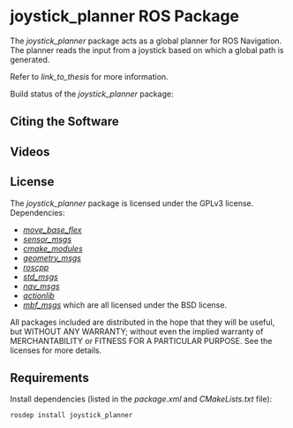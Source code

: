 joystick_planner ROS Package
=============================

The *joystick_planner* package acts as a global planner for ROS Navigation. The planner reads the input from a joystick based on which a global path is generated.

Refer to *link_to_thesis* for more information.

Build status of the *joystick_planner* package:



## Citing the Software

## Videos

## License

The *joystick_planner* package is licensed under the GPLv3 license.
Dependencies:
* <a href="http://wiki.ros.org/move_base_flex">*move_base_flex*</a>
* <a href="http://wiki.ros.org/sensor_msgs">*sensor_msgs*</a>
* <a href="http://wiki.ros.org/cmake_modules">*cmake_modules*</a>
* <a href="http://wiki.ros.org/geometry_msgs">*geometry_msgs*</a>
* <a href="http://wiki.ros.org/roscpp">*roscpp*</a>
* <a href="http://wiki.ros.org/std_msgs">*std_msgs*</a>
* <a href="http://wiki.ros.org/nav_msgs">*nav_msgs*</a>
* <a href="http://wiki.ros.org/actionlib">*actionlib*</a>
* <a href="http://wiki.ros.org/mbf_msgs">*mbf_msgs*</a>
which are all licensed under the BSD license.

All packages included are distributed in the hope that they will be useful, but WITHOUT ANY WARRANTY; without even the implied warranty of MERCHANTABILITY or FITNESS FOR A PARTICULAR PURPOSE. See the licenses for more details.

## Requirements

Install dependencies (listed in the *package.xml* and *CMakeLists.txt* file):

    rosdep install joystick_planner
